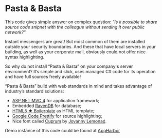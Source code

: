 # Pasta & Basta

This code gives simple answer on complex question: *"Is it possible to share source code snipnet with the colleague without sending it over public network?"*

Instant messengers are great! But most common of them are installed outside your security boundaries. And these that have local servers in your building, as well as your corporate mail, obviously could not offer nice syntax highlighting.

So why do not install “Pasta & Basta” on your company's server environment? It’s simple and slick, uses managed C# code for its operation and have full sources freely available!

“Pasta & Basta” build with web standards in mind and takes advantage of industry’s standard solutions:

* [ASP.NET MVC 4](http://www.asp.net/mvc/mvc4) for application framework;
* Embedded [RavenDB](http://www.ravendb.net/) for database;
* [HTML5 ★ Boilerplate](http://html5boilerplate.com/) as HTML template;
* [Google Code Prettify](http://code.google.com/p/google-code-prettify/) for source highlighting;
* Nice font called [Cuprum](http://www.google.com/webfonts/specimen/Cuprum) by [Jovanny Lemonad](http://www.jovanny.ru/).

Demo instance of this code could be found at [AppHarbor](http://pasta.apphb.com/)
